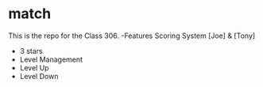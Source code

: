 # match
This is the repo for the Class 306.
-Features
Scoring System [Joe] & [Tony] 
  - 3 stars 
  - Level Management 
  - Level Up 
  - Level Down 
